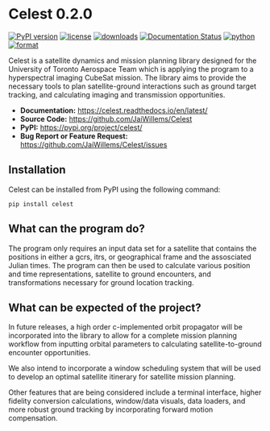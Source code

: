 # Celest 0.2.0

[![PyPI version](https://badge.fury.io/py/celest.svg)](https://badge.fury.io/py/celest) [![license](https://img.shields.io/pypi/l/celest)](https://img.shields.io/pypi/l/celest) [![downloads](https://img.shields.io/pypi/dm/celest)](https://img.shields.io/pypi/dm/celest) [![Documentation Status](https://readthedocs.org/projects/celest/badge/?version=latest)](https://celest.readthedocs.io/en/latest/?badge=latest) [![python](https://img.shields.io/pypi/pyversions/celest)](https://img.shields.io/pypi/pyversions/celest) [![format](https://img.shields.io/pypi/wheel/celest)](https://img.shields.io/pypi/wheel/celest)

Celest is a satellite dynamics and mission planning library designed for the University of Toronto Aerospace Team which is applying the program to a hyperspectral imaging CubeSat mission. The library aims to provide the necessary tools to plan satellite-ground interactions such as ground target tracking, and calculating imaging and transmission opportunities.

* **Documentation:** https://celest.readthedocs.io/en/latest/
* **Source Code:** https://github.com/JaiWillems/Celest
* **PyPI:** https://pypi.org/project/celest/
* **Bug Report or Feature Request:** https://github.com/JaiWillems/Celest/issues

## Installation

Celest can be installed from PyPI using the following command:

```terminal
pip install celest
```

## What can the program do?

The program only requires an input data set for a satellite that contains the positions in either a gcrs, itrs, or geographical frame and the assosciated Julian times. The program can then be used to calculate various position and time representations, satellite to ground encounters, and transformations necessary for ground location tracking.

## What can be expected of the project?

In future releases, a high order c-implemented orbit propagator will be incorporated into the library to allow for a complete mission planning workflow from inputting orbital parameters to calculating satellite-to-ground encounter opportunities.

We also intend to incorporate a window scheduling system that will be used to develop an optimal satellite itinerary for satellite mission planning.

Other features that are being considered include a terminal interface, higher fidelity conversion calculations, window/data visuals, data loaders, and more robust ground tracking by incorporating forward motion compensation.
